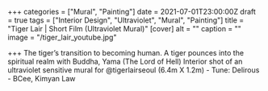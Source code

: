 +++
categories = ["Mural", "Painting"]
date = 2021-07-01T23:00:00Z
draft = true
tags = ["Interior Design", "Ultraviolet", "Mural", "Painting"]
title = "Tiger Lair | Short Film (Ultraviolet Mural)"
[cover]
alt = ""
caption = ""
image = "/tiger_lair_youtube.jpg"

+++
The tiger’s transition to becoming human. A tiger pounces into the spiritual realm with Buddha, Yama (The Lord of Hell) Interior shot of an ultraviolet sensitive mural for @tigerlairseoul (6.4m X 1.2m) - Tune: Delirous - BCee, Kimyan Law